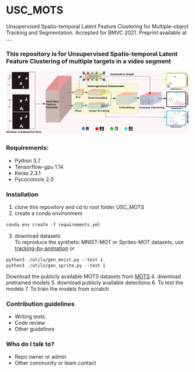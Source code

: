 # USC_MOTS #

Unsupervised Spatio-temporal Latent Feature Clustering for Multiple-object Tracking and Segmentation. Accepted for BMVC 2021. Preprint available at ....

### This repository is for Unsupervised Spatio-temporal Latent Feature Clustering of multiple targets in a video segment ###
![model_diagramv1](images/model_diagramv1.PNG)
### Requirements: ###
* Python 3.7 
* Tensorflow-gpu 1.14
* Keras 2.3.1
* Pycocotools 2.0

### Installation ###

1. clone this repository and cd to root folder USC_MOTS
2. create a conda environment
```python
conda env create -f requirements.yml
```
3. download datasets<br />
To reproduce the synthetic MNIST-MOT or Sprites-MOT datasets, use [tracking-by-animation](https://github.com/zhen-he/tracking-by-animation.git) or 
```shell
python3 ./utils/gen_mnist.py --test 1
python3 ./utils/gen_sprite.py --test 1
```
Download the publicly available MOTS datasets from [MOTS](https://www.vision.rwth-aachen.de/page/mots) 
4. download pretrained models
5. download publicly available detections
6. To test the models
7. To train the models from scratch

### Contribution guidelines ###

* Writing tests
* Code review
* Other guidelines

### Who do I talk to? ###

* Repo owner or admin
* Other community or team contact
